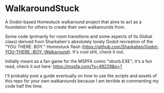 # WalkaroundStuck
A Godot-based Homestuck walkaround project that aims to act as a foundation for others to create their own walkarounds from.

Some code (primarily for room transitions and some aspects of its Global class) derived from Sharkalien's absolutely lovely Godot recreation of the "YOU THERE. BOY." Homestuck flash (https://github.com/Sharkalien/Godot-YOU-THERE.-BOY.-Walkaround). It's cool shit, check it out.

Initially meant as a fan game for the MSPFA comic "sburb.EXE"; it's a fun read, check it out here: https://mspfa.com/?s=49229&p=1

I'll probably post a guide eventually on how to use the scripts and assets of this repo for your own walkarounds because I am terrible at commenting my code half the time.
